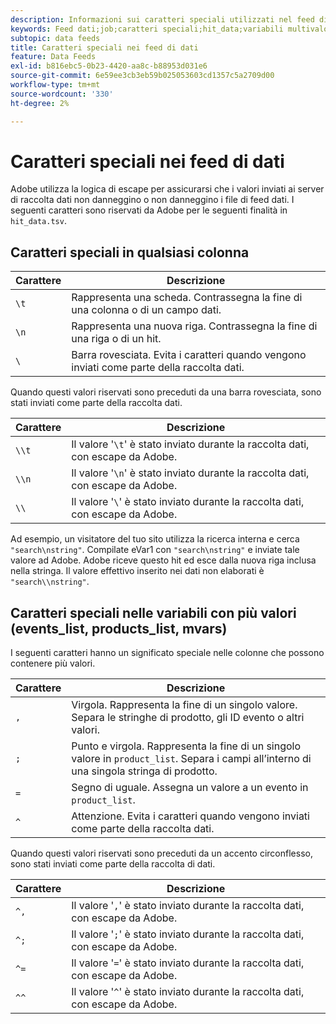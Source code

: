 ```yaml
---
description: Informazioni sui caratteri speciali utilizzati nel feed di dati.
keywords: Feed dati;job;caratteri speciali;hit_data;variabili multivalore;elenco_eventi;elenco_prodotti;mvars
subtopic: data feeds
title: Caratteri speciali nei feed di dati
feature: Data Feeds
exl-id: b816ebc5-0b23-4420-aa8c-b88953d031e6
source-git-commit: 6e59ee3cb3eb59b025053603cd1357c5a2709d00
workflow-type: tm+mt
source-wordcount: '330'
ht-degree: 2%

---
```


# Caratteri speciali nei feed di dati

Adobe utilizza la logica di escape per assicurarsi che i valori inviati ai server di raccolta dati non danneggino o non danneggino i file di feed dati. I seguenti caratteri sono riservati da Adobe per le seguenti finalità in `hit_data.tsv`.

## Caratteri speciali in qualsiasi colonna

| Carattere | Descrizione |
|--- |--- |
| `\t` | Rappresenta una scheda. Contrassegna la fine di una colonna o di un campo dati. |
| `\n` | Rappresenta una nuova riga. Contrassegna la fine di una riga o di un hit. |
| `\` | Barra rovesciata. Evita i caratteri quando vengono inviati come parte della raccolta dati. |

Quando questi valori riservati sono preceduti da una barra rovesciata, sono stati inviati come parte della raccolta dati.

| Carattere | Descrizione |
|--- |--- |
| `\\t` | Il valore &#39;`\t`&#39; è stato inviato durante la raccolta dati, con escape da Adobe. |
| `\\n` | Il valore &#39;`\n`&#39; è stato inviato durante la raccolta dati, con escape da Adobe. |
| `\\` | Il valore &#39;`\`&#39; è stato inviato durante la raccolta dati, con escape da Adobe. |

Ad esempio, un visitatore del tuo sito utilizza la ricerca interna e cerca `"search\nstring"`. Compilate eVar1 con `"search\nstring"` e inviate tale valore ad Adobe. Adobe riceve questo hit ed esce dalla nuova riga inclusa nella stringa. Il valore effettivo inserito nei dati non elaborati è `"search\\nstring"`.

## Caratteri speciali nelle variabili con più valori (events_list, products_list, mvars)

I seguenti caratteri hanno un significato speciale nelle colonne che possono contenere più valori.

| Carattere | Descrizione |
|--- |--- |
| `,` | Virgola. Rappresenta la fine di un singolo valore. Separa le stringhe di prodotto, gli ID evento o altri valori. |
| `;` | Punto e virgola. Rappresenta la fine di un singolo valore in `product_list`. Separa i campi all’interno di una singola stringa di prodotto. |
| `=` | Segno di uguale. Assegna un valore a un evento in `product_list`. |
| `^` | Attenzione. Evita i caratteri quando vengono inviati come parte della raccolta dati. |

Quando questi valori riservati sono preceduti da un accento circonflesso, sono stati inviati come parte della raccolta di dati.

| Carattere | Descrizione |
|--- |--- |
| `^,` | Il valore &#39;`,`&#39; è stato inviato durante la raccolta dati, con escape da Adobe. |
| `^;` | Il valore &#39;`;`&#39; è stato inviato durante la raccolta dati, con escape da Adobe. |
| `^=` | Il valore &#39;`=`&#39; è stato inviato durante la raccolta dati, con escape da Adobe. |
| `^^` | Il valore &#39;`^`&#39; è stato inviato durante la raccolta dati, con escape da Adobe. |
